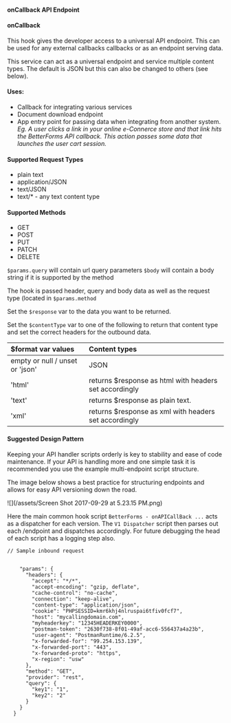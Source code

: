 #### onCallback API Endpoint

#### onCallback

This hook gives the developer access to a universal API endpoint. This can be used for any external callbacks callbacks or as an endpoint serving data.

This service can act as a universal endpoint and service multiple content types. The default is JSON but this can also be changed to others (see below).

#### Uses:
* Callback for integrating various services
* Document download endpoint
* App entry point for passing data when integrating from another system. _Eg. A user clicks a link in your online e-Connerce store and that link hits the BetterForms API callback. This action passes some data that launches the user cart session._

#### Supported Request Types
* plain text
* application/JSON
* text/JSON
* text/* - any text content type

#### Supported Methods
* GET
* POST
* PUT
* PATCH
* DELETE

`$params.query` will contain url query parameters
`$body` will contain a body string if it is supported by the method

The hook is passed header, query and body data  as well as the request type \(located in  `$params.method`

Set the `$response` var to the data you want to be returned.

Set the `$contentType` var to one of the following to return that content type and set the correct headers for the outbound data.

| $format var values | Content types |
| :--- | :--- |
| empty or null / unset or 'json' | JSON |
| 'html' | returns $response as html with headers set accordingly |
| 'text' | returns $response as plain text. |
| 'xml' | returns $response as xml with headers set accordingly |

#### Suggested Design Pattern
Keeping your API handler scripts orderly is key to stability and ease of code maintenance. If your API is handling more and one simple task it is recommended you use the example multi-endpoint script structure.

The image below shows a best practice for structuring endpoints and allows for easy API versioning down the road. 



![](/assets/Screen Shot 2017-09-29 at 5.23.15 PM.png)

Here the main common hook script `BetterForms - onAPICallBack ...` acts as a dispatcher for each version. The `V1 Dispatcher` script then parses out each /endpoint and dispatches accordingly. For future debugging the head of each script has a logging step also. 


```
// Sample inbound request 


    "params": {
      "headers": {
        "accept": "*/*",
        "accept-encoding": "gzip, deflate",
        "cache-control": "no-cache",
        "connection": "keep-alive",
        "content-type": "application/json",
        "cookie": "PHPSESSID=kmr6khj4nlruspai6tfiv0fcf7",
        "host": "mycallingdomain.com",
        "myheaderkey": "12345HEADERKEY0000",
        "postman-token": "2630f738-8f01-49af-acc6-556437a4a23b",
        "user-agent": "PostmanRuntime/6.2.5",
        "x-forwarded-for": "99.254.153.139",
        "x-forwarded-port": "443",
        "x-forwarded-proto": "https",
        "x-region": "usw"
      },
      "method": "GET",
      "provider": "rest",
      "query": {
        "key1": "1",
        "key2": "2"
      }
    }
  }
```



